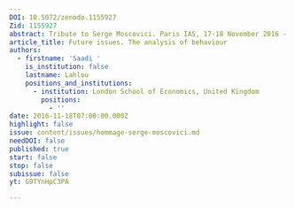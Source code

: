 ```yaml
---
DOI: 10.5072/zenodo.1155927
Zid: 1155927
abstract: Tribute to Serge Moscovici. Paris IAS, 17-18 November 2016 - Session 7
article_title: Future issues. The analysis of behaviour
authors:
  - firstname: 'Saadi '
    is_institution: false
    lastname: Lahlou
    positions_and_institutions:
      - institution: London School of Economics, United Kingdom
        positions:
          - ''
date: 2016-11-18T07:00:00.000Z
highlight: false
issue: content/issues/hommage-serge-moscovici.md
needDOI: false
published: true
start: false
stop: false
subissue: false
yt: G9TYnHpC3PA

---
```


<Youtube yt="G9TYnHpC3PA" caption="Future issues. The analysis of behaviour" start="false" stop="false"></Youtube>
